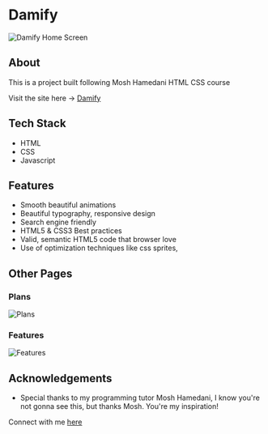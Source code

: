 # Damify
![Damify Home Screen](https://user-images.githubusercontent.com/82976159/189701410-4f27ee36-6b50-4e6f-a3d3-6f3f5656cee8.png)
## About
This is a project built following Mosh Hamedani HTML CSS course

Visit the site here -> [Damify](https://damified.netlify.app)
## Tech Stack
* HTML
* CSS
* Javascript
## Features
* Smooth beautiful animations
* Beautiful typography, responsive design
* Search engine friendly
* HTML5 & CSS3 Best practices
* Valid, semantic HTML5 code that browser love
* Use of optimization techniques like css sprites,
## Other Pages
### Plans
![Plans](https://user-images.githubusercontent.com/82976159/189704294-550c8b9f-04c5-43ef-b9af-fe6487d3da09.png)
### Features
![Features](https://user-images.githubusercontent.com/82976159/189704350-e408933c-f939-4b59-91fa-134a62f6cbe6.png)
## Acknowledgements
* Special thanks to my programming tutor Mosh Hamedani, I know you're not gonna see this, but thanks Mosh. You're my inspiration!

Connect with me [here](https://twitter.com/ddddarmie)
